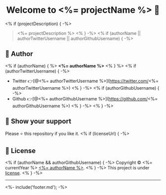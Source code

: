 <h1 align="center">Welcome to <%= projectName %> 👋</h1>
<% if (projectDescription) { -%>

> <%= projectDescription %>
<% } -%>
<% if (authorName || authorTwitterUsername || authorGithubUsername) { -%>

## 👤 Author
<% if (authorName) { %>
**<%= authorName %>**
<% } %>
<% if (authorTwitterUsername) { -%>
* Twitter 👉[@<%= authorTwitterUsername %>](https://twitter.com/<%= authorTwitterUsername %>)
<% } -%>
<% if (authorGithubUsername) { -%>
* Github 👉[@<%= authorGithubUsername %>](https://github.com/<%= authorGithubUsername %>)
<% } -%>
<% } -%>

## 🙏 Show your support

Please ⭐️ this repository if you like it.
<% if (licenseUrl) { -%>

## 📜 License

<% if (authorName && authorGithubUsername) { -%>
Copyright © <%= currentYear %> [<%= authorName %>](<%= authorGithubUsername %>).
<% } -%>
This project is under [license](<%= licenseUrl %>).
<% } -%>

***
<%- include('footer.md'); -%>